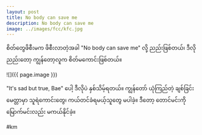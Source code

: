 ```yaml
---
layout: post
title: No body can save me
description: No body can save me
image: ../images/fcc/kfc.jpg
---
```

စိတ်တွေဖိစီးမက ဖိစီးလာတဲ့အခါ "No body can save me" လို့ ညည်းဖြစ်တယ်၊ ဒီလိုညည်းတော့ ကျွန်တော့လူက စိတ်မကောင်းဖြစ်တယ်။ 

![]({{ page.image }})

"It's sad but true, Bae" ပေါ့ ဒီလိုပဲ နှစ်သိမ့်ရတယ်။ ကျွန်တော် ယုံကြည်တဲ့  ချစ်ခြင်းမေတ္တာမှာ သူရဲကောင်းတွေ၊ ကယ်တင်ခံရမယ့်သူတွေ မပါခဲ့။ ဒီတော့ တောင်မင်းကို မြောက်မင်းလည်း မကယ်နိုင်ခဲ့။


#km

